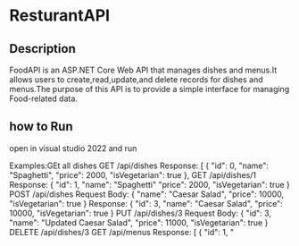 # ResturantAPI

## Description

FoodAPI is an ASP.NET Core Web API that manages dishes and menus.It allows users to create,read,update,and delete records for dishes and menus.The purpose of this API is to provide a simple interface for managing Food-related data.

## how to Run
open in visual studio 2022 and run

Examples:GEt all dishes
      GET /api/dishes
Response:
[
    {
        "id": 0,
        "name": "Spaghetti",
        "price": 2000,
        "isVegetarian": true
    },
    GET /api/dishes/1
Response:
{
    "id": 1,
    "name": "Spaghetti"
    "price": 2000,
    "isVegetarian": true
}
 POST /api/dishes
Request Body:
{
    "name": "Caesar Salad",
    "price": 10000,
    "isVegetarian": true
}
Response:
{
    "id": 3,
    "name": "Caesar Salad",
    "price": 10000,
    "isVegetarian": true
}
 PUT /api/dishes/3
Request Body:
{
    "id": 3,
    "name": "Updated Caesar Salad",
    "price": 11000,
    "isVegetarian": true
}
DELETE /api/dishes/3
GET /api/menus
Response:
[
    {
        "id": 1,
        "


  
